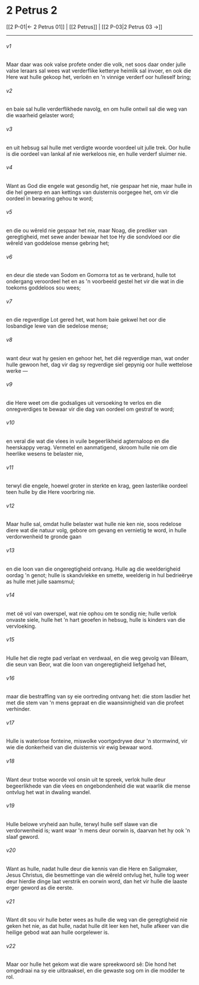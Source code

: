 # 2 Petrus 2

[[2 P-01|← 2 Petrus 01]] | [[2 Petrus]] | [[2 P-03|2 Petrus 03 →]]
***

###### v1
Maar daar was ook valse profete onder die volk, net soos daar onder julle valse leraars sal wees wat verderflike ketterye heimlik sal invoer, en ook die Here wat hulle gekoop het, verloën en 'n vinnige verderf oor hulleself bring; 
###### v2
en baie sal hulle verderflikhede navolg, en om hulle ontwil sal die weg van die waarheid gelaster word; 
###### v3
en uit hebsug sal hulle met verdigte woorde voordeel uit julle trek. Oor hulle is die oordeel van lankal af nie werkeloos nie, en hulle verderf sluimer nie. 
###### v4
Want as God die engele wat gesondig het, nie gespaar het nie, maar hulle in die hel gewerp en aan kettings van duisternis oorgegee het, om vir die oordeel in bewaring gehou te word; 
###### v5
en die ou wêreld nie gespaar het nie, maar Noag, die prediker van geregtigheid, met sewe ander bewaar het toe Hy die sondvloed oor die wêreld van goddelose mense gebring het; 
###### v6
en deur die stede van Sodom en Gomorra tot as te verbrand, hulle tot ondergang veroordeel het en as 'n voorbeeld gestel het vir die wat in die toekoms goddeloos sou wees; 
###### v7
en die regverdige Lot gered het, wat hom baie gekwel het oor die losbandige lewe van die sedelose mense; 
###### v8
want deur wat hy gesien en gehoor het, het dié regverdige man, wat onder hulle gewoon het, dag vir dag sy regverdige siel gepynig oor hulle wettelose werke — 
###### v9
die Here weet om die godsaliges uit versoeking te verlos en die onregverdiges te bewaar vir die dag van oordeel om gestraf te word; 
###### v10
en veral die wat die vlees in vuile begeerlikheid agternaloop en die heerskappy verag. Vermetel en aanmatigend, skroom hulle nie om die heerlike wesens te belaster nie, 
###### v11
terwyl die engele, hoewel groter in sterkte en krag, geen lasterlike oordeel teen hulle by die Here voorbring nie. 
###### v12
Maar hulle sal, omdat hulle belaster wat hulle nie ken nie, soos redelose diere wat die natuur volg, gebore om gevang en vernietig te word, in hulle verdorwenheid te gronde gaan 
###### v13
en die loon van die ongeregtigheid ontvang. Hulle ag die weelderigheid oordag 'n genot; hulle is skandvlekke en smette, weelderig in hul bedrieërye as hulle met julle saamsmul; 
###### v14
met oë vol van owerspel, wat nie ophou om te sondig nie; hulle verlok onvaste siele, hulle het 'n hart geoefen in hebsug, hulle is kinders van die vervloeking. 
###### v15
Hulle het die regte pad verlaat en verdwaal, en die weg gevolg van Bíleam, die seun van Beor, wat die loon van ongeregtigheid liefgehad het, 
###### v16
maar die bestraffing van sy eie oortreding ontvang het: die stom lasdier het met die stem van 'n mens gepraat en die waansinnigheid van die profeet verhinder. 
###### v17
Hulle is waterlose fonteine, miswolke voortgedrywe deur 'n stormwind, vir wie die donkerheid van die duisternis vir ewig bewaar word. 
###### v18
Want deur trotse woorde vol onsin uit te spreek, verlok hulle deur begeerlikhede van die vlees en ongebondenheid die wat waarlik die mense ontvlug het wat in dwaling wandel. 
###### v19
Hulle belowe vryheid aan hulle, terwyl hulle self slawe van die verdorwenheid is; want waar 'n mens deur oorwin is, daarvan het hy ook 'n slaaf geword. 
###### v20
Want as hulle, nadat hulle deur die kennis van die Here en Saligmaker, Jesus Christus, die besmettinge van die wêreld ontvlug het, hulle tog weer deur hierdie dinge laat verstrik en oorwin word, dan het vir hulle die laaste erger geword as die eerste. 
###### v21
Want dit sou vir hulle beter wees as hulle die weg van die geregtigheid nie geken het nie, as dat hulle, nadat hulle dit leer ken het, hulle afkeer van die heilige gebod wat aan hulle oorgelewer is. 
###### v22
Maar oor hulle het gekom wat die ware spreekwoord sê: Die hond het omgedraai na sy eie uitbraaksel, en die gewaste sog om in die modder te rol. 
